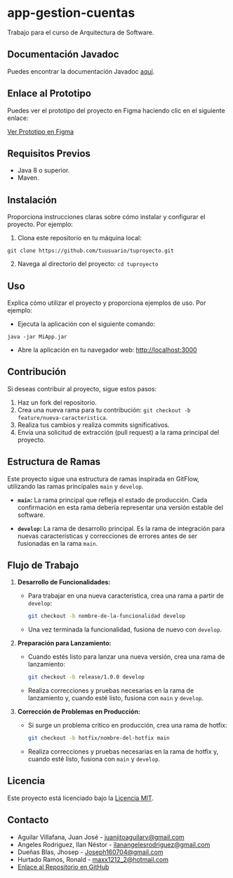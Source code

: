 # app-gestion-cuentas

Trabajo para el curso de Arquitectura de Software.

## Documentación Javadoc

Puedes encontrar la documentación Javadoc [aquí](docs/javadoc/index.html).

## Enlace al Prototipo

Puedes ver el prototipo del proyecto en Figma haciendo clic en el siguiente enlace:

[Ver Prototipo en Figma](https://www.figma.com/file/JfoVSL9LVqCq5h5YedZwvh/AS_Aguilar-Angeles-Due%C3%B1as-Hurtado?type=design&node-id=1%3A6&mode=design&t=ZGCmtxFeZnJDvhjC-1)

## Requisitos Previos

- Java 8 o superior.
- Maven.

## Instalación

Proporciona instrucciones claras sobre cómo instalar y configurar el proyecto. Por ejemplo:

1. Clona este repositorio en tu máquina local:

`git clone https://github.com/tuusuario/tuproyecto.git`

2. Navega al directorio del proyecto:
`cd tuproyecto`

## Uso

Explica cómo utilizar el proyecto y proporciona ejemplos de uso. Por ejemplo:

- Ejecuta la aplicación con el siguiente comando:

``java -jar MiApp.jar``


- Abre la aplicación en tu navegador web: [http://localhost:3000](http://localhost:3000)

## Contribución

Si deseas contribuir al proyecto, sigue estos pasos:

1. Haz un fork del repositorio.
2. Crea una nueva rama para tu contribución: `git checkout -b feature/nueva-caracteristica`.
3. Realiza tus cambios y realiza commits significativos.
4. Envía una solicitud de extracción (pull request) a la rama principal del proyecto.

## Estructura de Ramas

Este proyecto sigue una estructura de ramas inspirada en GitFlow, utilizando las ramas principales `main` y `develop`.

- **`main`:** La rama principal que refleja el estado de producción. Cada confirmación en esta rama debería representar una versión estable del software.

- **`develop`:** La rama de desarrollo principal. Es la rama de integración para nuevas características y correcciones de errores antes de ser fusionadas en la rama `main`.

## Flujo de Trabajo

1. **Desarrollo de Funcionalidades:**
   - Para trabajar en una nueva característica, crea una rama a partir de `develop`:
     ```bash
     git checkout -b nombre-de-la-funcionalidad develop
     ```
   - Una vez terminada la funcionalidad, fusiona de nuevo con `develop`.

2. **Preparación para Lanzamiento:**
   - Cuando estés listo para lanzar una nueva versión, crea una rama de lanzamiento:
     ```bash
     git checkout -b release/1.0.0 develop
     ```
   - Realiza correcciones y pruebas necesarias en la rama de lanzamiento y, cuando esté listo, fusiona con `main` y `develop`.

3. **Corrección de Problemas en Producción:**
   - Si surge un problema crítico en producción, crea una rama de hotfix:
     ```bash
     git checkout -b hotfix/nombre-del-hotfix main
     ```
   - Realiza correcciones y pruebas necesarias en la rama de hotfix y, cuando esté listo, fusiona con `main` y `develop`.


## Licencia

Este proyecto está licenciado bajo la [Licencia MIT](LICENSE).

## Contacto

- Aguilar Villafana, Juan José - [juanjitoaguilarv@gmail.com](mailto:juanjitoaguilarv@gmail.com)
- Angeles Rodriguez, Ilan Néstor - [ilanangelesrodriguez@gmail.com](mailto:ilanangelesrodriguez@gmail.com)
- Dueñas Blas, Jhosep - [Joseph160704@gmail.com](mailto:Joseph160704@gmail.com)
- Hurtado Ramos, Ronald - [maxx1212_2@hotmail.com](mailto:maxx1212_2@hotmail.com)
- [Enlace al Repositorio en GitHub](https://github.com/ilanangelesrodriguez/app-gestion-cuentas)


